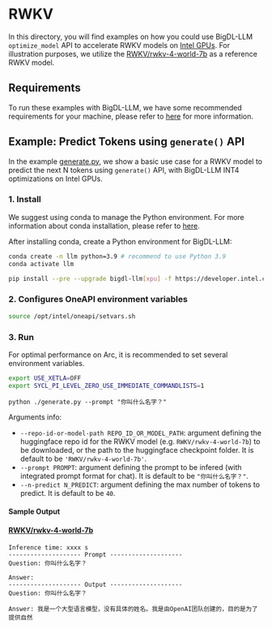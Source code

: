 # RWKV

In this directory, you will find examples on how you could use BigDL-LLM `optimize_model` API to accelerate RWKV models on [Intel GPUs](../README.md). For illustration purposes, we utilize the [RWKV/rwkv-4-world-7b](https://huggingface.co/RWKV/rwkv-4-world-7b)  as a reference RWKV model.

## Requirements
To run these examples with BigDL-LLM, we have some recommended requirements for your machine, please refer to [here](../README.md#recommended-requirements) for more information.

## Example: Predict Tokens using `generate()` API
In the example [generate.py](./generate.py), we show a basic use case for a RWKV model to predict the next N tokens using `generate()` API, with BigDL-LLM INT4 optimizations on Intel GPUs.
### 1. Install
We suggest using conda to manage the Python environment. For more information about conda installation, please refer to [here](https://docs.conda.io/en/latest/miniconda.html#).

After installing conda, create a Python environment for BigDL-LLM:
```bash
conda create -n llm python=3.9 # recommend to use Python 3.9
conda activate llm

pip install --pre --upgrade bigdl-llm[xpu] -f https://developer.intel.com/ipex-whl-stable-xpu
```

### 2. Configures OneAPI environment variables
```bash
source /opt/intel/oneapi/setvars.sh
```

### 3. Run

For optimal performance on Arc, it is recommended to set several environment variables.

```bash
export USE_XETLA=OFF
export SYCL_PI_LEVEL_ZERO_USE_IMMEDIATE_COMMANDLISTS=1
```

```
python ./generate.py --prompt "你叫什么名字？"
```

Arguments info:
- `--repo-id-or-model-path REPO_ID_OR_MODEL_PATH`: argument defining the huggingface repo id for the RWKV model (e.g. `RWKV/rwkv-4-world-7b`) to be downloaded, or the path to the huggingface checkpoint folder. It is default to be `'RWKV/rwkv-4-world-7b'`.
- `--prompt PROMPT`: argument defining the prompt to be infered (with integrated prompt format for chat). It is default to be `"你叫什么名字？"`.
- `--n-predict N_PREDICT`: argument defining the max number of tokens to predict. It is default to be `40`.

#### Sample Output
#### [RWKV/rwkv-4-world-7b](https://huggingface.co/RWKV/rwkv-4-world-7b)

```log
Inference time: xxxx s
-------------------- Prompt --------------------
Question: 你叫什么名字？

Answer:
-------------------- Output --------------------
Question: 你叫什么名字？

Answer: 我是一个大型语言模型，没有具体的姓名。我是由OpenAI团队创建的，目的是为了提供自然


```
